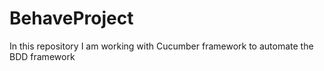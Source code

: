 # BehaveProject
In this repository I am working with Cucumber framework to automate the BDD framework
